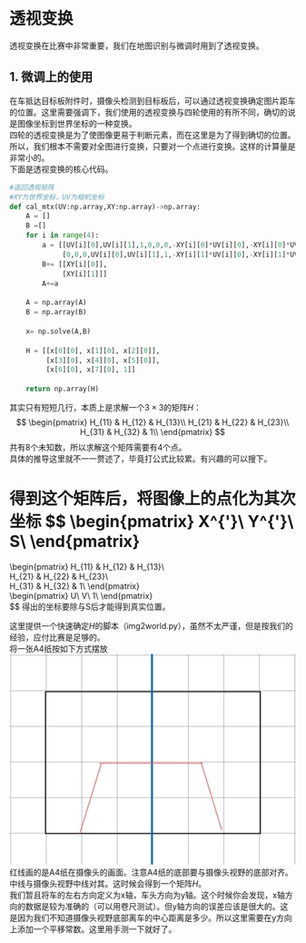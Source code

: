 # 透视变换
透视变换在比赛中非常重要，我们在地图识别与微调时用到了透视变换。
## 1. 微调上的使用
在车抵达目标板附件时，摄像头检测到目标板后，可以通过透视变换确定图片距车的位置。这里需要强调下，我们使用的透视变换与四轮使用的有所不同，确切的说是图像坐标到世界坐标的一种变换。    
四轮的透视变换是为了使图像更易于判断元素，而在这里是为了得到确切的位置。所以，我们根本不需要对全图进行变换，只要对一个点进行变换。这样的计算量是非常小的。  
下面是透视变换的核心代码。
```python
#返回透视矩阵
#XY为世界坐标，UV为相机坐标
def cal_mtx(UV:np.array,XY:np.array)->np.array:
    A = []
    B =[]
    for i in range(4):
        a = [[UV[i][0],UV[i][1],1,0,0,0,-XY[i][0]*UV[i][0],-XY[i][0]*UV[i][1]],
             [0,0,0,UV[i][0],UV[i][1],1,-XY[i][1]*UV[i][0],-XY[i][1]*UV[i][1]]]
        B+= [[XY[i][0]],
             [XY[i][1]]]
        A+=a

    A = np.array(A)
    B = np.array(B)

    x= np.solve(A,B)

    H = [[x[0][0], x[1][0], x[2][0]],
         [x[3][0], x[4][0], x[5][0]],
         [x[6][0], x[7][0], 1]]

    return np.array(H)
```
其实只有短短几行，本质上是求解一个$3\times3$的矩阵$H$：
$$                  
  \begin{pmatrix} 
    H_{11} & H_{12} & H_{13}\\  
    H_{21} & H_{22} & H_{23}\\  
    H_{31} & H_{32} & 1\\
  \end{pmatrix}              
$$
共有8个未知数，所以求解这个矩阵需要有4个点。    
具体的推导这里就不一一赘述了，毕竟打公式比较累。有兴趣的可以搜下。  

得到这个矩阵后，将图像上的点化为其次坐标
$$
  \begin{pmatrix} 
    X^{'}\\
    Y^{'}\\
    S\\
  \end{pmatrix}   
  =
  \begin{pmatrix} 
    H_{11} & H_{12} & H_{13}\\  
    H_{21} & H_{22} & H_{23}\\  
    H_{31} & H_{32} & 1\\
  \end{pmatrix}   
  \begin{pmatrix} 
    U\\
    V\\
    1\\
  \end{pmatrix}   
$$
得出的坐标要除与S后才能得到真实位置。

这里提供一个快速确定$H$的脚本（img2world.py），虽然不太严谨，但是按我们的经验，应付比赛是足够的。   
将一张A4纸按如下方式摆放
![使用方法](./使用方法.jpg)    
红线画的是A4纸在摄像头的画面。注意A4纸的底部要与摄像头视野的底部对齐。中线与摄像头视野中线对其。这时候会得到一个矩阵$H$。   
我们暂且将车的左右方向定义为x轴，车头方向为y轴。这个时候你会发现，x轴方向的数据是较为准确的（可以用卷尺测试）。但y轴方向的误差应该是很大的。这是因为我们不知道摄像头视野底部离车的中心距离是多少。所以这里需要在y方向上添加一个平移常数。这里用手测一下就好了。


